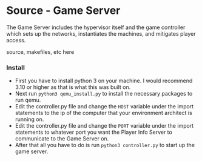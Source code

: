 # Source - Game Server

The Game Server includes the hypervisor itself and the game controller which sets up the networks, instantiates the machines, and mitigates player access.

source, makefiles, etc here

### Install
- First you have to install python 3 on your machine. I would recommend 3.10 or higher as that is what this was built on.
- Next run `python3 qemu_install.py` to install the necessary packages to run qemu.
- Edit the controller.py file and change the `HOST` variable under the import statements to the ip of the computer that your environment architect is running on.
- Edit the controller.py file and change the `PORT` variable under the import statements to whatever port you want the Player Info Server to communicate to the Game Server on.
- After that all you have to do is run `python3 controller.py` to start up the game server.

